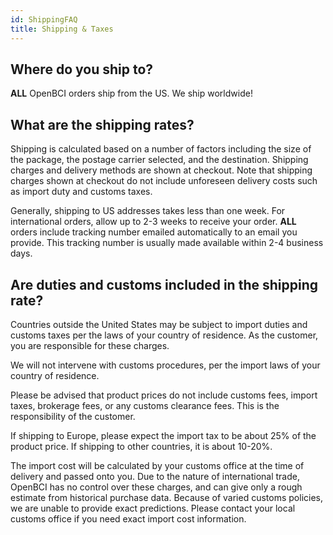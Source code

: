 ```yaml
---
id: ShippingFAQ
title: Shipping & Taxes
---
```


## Where do you ship to?

**ALL** OpenBCI orders ship from the US. We ship worldwide!

## What are the shipping rates?

Shipping is calculated based on a number of factors including the size of the package, the postage carrier selected, and the destination. Shipping charges and delivery methods are shown at checkout. Note that shipping charges shown at checkout do not include unforeseen delivery costs such as import duty and customs taxes.

Generally, shipping to US addresses takes less than one week. For international orders, allow up to 2-3 weeks to receive your order. **ALL** orders include tracking number emailed automatically to an email you provide. This tracking number is usually made available within 2-4 business days.

## Are duties and customs included in the shipping rate?

Countries outside the United States may be subject to import duties and customs taxes per the laws of your country of residence. As the customer, you are responsible for these charges. 

We will not intervene with customs procedures, per the import laws of your country of residence.

Please be advised that product prices do not include customs fees, import taxes, brokerage fees, or any customs clearance fees. This is the responsibility of the customer.

If shipping to Europe, please expect the import tax to be about 25% of the product price. If shipping to other countries, it is about 10-20%. 

The import cost will be calculated by your customs office at the time of delivery and passed onto you.
Due to the nature of international trade, OpenBCI has no control over these charges, and can give only a rough estimate from historical purchase data. Because of varied customs policies, we are unable to provide exact predictions. Please contact your local customs office if you need exact import cost information.

